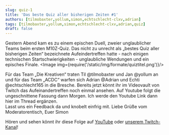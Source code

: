 ```yaml
---
slug: quiz-1
title: 'Das beste Quiz aller bisherigen Zeiten #1'
authors: [tilmobaxter,yollum,simon,echtschlecht-clxv,adrian]
tags: [tilmobaxter,yollum,simon,echtschlecht-clxv,adrian,quiz]
draft: false
---
```


Gestern Abend kam es zu einem epischen Duell, zweier unglaublicher Teams beim ersten M10Z-Quiz. Das nicht zu unrecht als „bestes Quiz aller bisherigen Zeiten“ bezeichnete Aufeindertreffen hatte - nach einigen technischen Startschwierigkeiten - unglaubliche Wendungen und ein episches Finale.
<Image img={require('/static/img/formate/quiztitel.png')}/>
<!--truncate-->

Für das Team „Die Kreativen“ traten Til @tilmobaxter und Jan @yollum an und für das Team „ACDC“ warfen sich Adrian @Adrian und Echti @echtschlecht165 in die Bresche. Bereits jetzt könnt ihr im Videovault von Twitch das Aufeinandertreffen noch einmal ansehen. Auf Youtube folgt die ungeschnittene Fassung dann Morgen. Ich werde den Youtube Link dann hier im Thread ergänzen.
<br/>Lasst uns ein Feedback da und knobelt einfrig mit.
Liebe Grüße vom Moderatorentisch,
Euer Simon

Hören und sehen könnt ihr diese Folge auf <a href='https://www.youtube.com/watch?v=w4NMHDqqwqA'>YouTube</a> oder <a href='https://www.twitch.tv/videos/2153340563'>unserem Twitch-Kanal</a>! 
